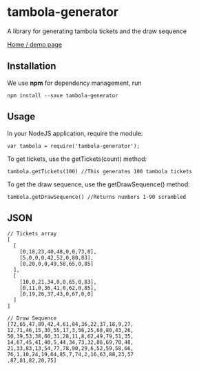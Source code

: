 # tambola-generator
A library for generating tambola tickets and the draw sequence

[Home / demo page](http://tambolatickets.herokuapp.com/)

## Installation
We use **npm** for dependency management, run

```shell
npm install --save tambola-generator
```

## Usage
In your NodeJS application, require the module:
```shell
var tambola = require('tambola-generator');
```

To get tickets, use the getTickets(count) method:
```shell
tambola.getTickets(100) //This generates 100 tambola tickets
```

To get the draw sequence, use the getDrawSequence() method:
```shell
tambola.getDrawSequence() //Returns numbers 1-90 scrambled
```

## JSON
```shell
// Tickets array
[
  [
    [0,18,23,40,48,0,0,73,0],
    [5,0,0,0,42,52,0,80,83],
    [0,20,0,0,49,58,65,0,85]
  ],
  [
    [10,0,21,34,0,0,65,0,83],
    [0,11,0,36,41,0,62,0,85],
    [0,19,26,37,43,0,67,0,0]
  ]
]
```
```shell
// Draw Sequence
[72,65,47,89,42,4,61,84,36,22,37,18,9,27,
12,71,46,15,30,55,17,3,56,25,68,80,43,26,
50,39,53,38,60,31,28,11,8,62,49,79,51,35,
14,67,45,41,40,5,44,34,73,32,86,69,70,48,
21,33,83,13,54,77,78,90,29,6,52,59,58,66,
76,1,10,24,19,64,85,7,74,2,16,63,88,23,57
,87,81,82,20,75]
```
